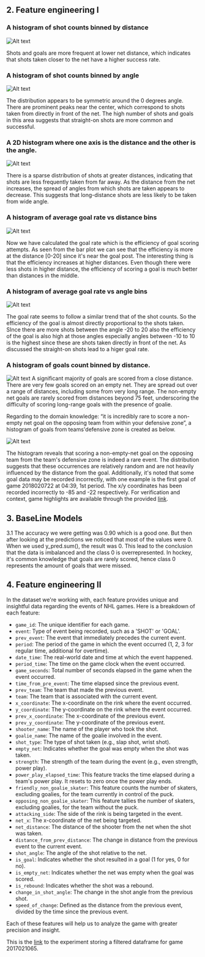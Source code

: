 ## 2. Feature engineering I
### A histogram of shot counts binned by distance
![Alt text](../assets/milestone2/question2/shot-by-distance-hist.png)

Shots and goals are more frequent at lower net distance, which indicates that shots taken closer to the net have a higher success rate.

### A histogram of shot counts binned by angle
![Alt text](../assets/milestone2/question2/shot-by-angle-hist.png)

The distribution appears to be symmetric around the 0 degrees angle. There are prominent peaks near the center, which correspond to shots taken from directly in front of the net. The high number of shots and goals in this area suggests that straight-on shots are more common and successful.

### A 2D histogram where one axis is the distance and the other is the angle.
![Alt text](../assets/milestone2/question2/join-plot-hist.png)

There is a sparse distribution of shots at greater distances, indicating that shots are less frequently taken from far away. As the distance from the net increases, the spread of angles from which shots are taken appears to decrease. This suggests that long-distance shots are less likely to be taken from wide angle.

### A histogram of average goal rate vs distance bins
![Alt text](../assets/milestone2/question2/Goal_rate_vs_distance.png)

Now we have calculated the goal rate which is the efficiency of goal scoring attempts. As seen from the bar plot we can see that the efficiency is more at the distance [0-20] since it's near the goal post. The interesting thing is that the efficiency increases at higher distances. Even though there were less shots in higher distance, the efficiency of scoring a goal is much better than distances in the middle. 

### A histogram of average goal rate vs angle bins
![Alt text](../assets/milestone2/question2/Goal_rate_vs_angle.png)

The goal rate seems to follow a similar trend that of the shot counts. So the efficiency of the goal is almost directly proportional to the shots taken. SInce there are more shots between the angle -20 to 20 also the efficiency of the goal is also high at those angles especially angles between -10 to 10 is the highest since these are shots taken directly in front of the net. As discussed the straight-on shots lead to a higer goal rate. 


### A histogram of goals count binned by distance.
![Alt text](../assets/milestone2/question2/goals_hist.png)
A significant majority of goals are scored from a close distance. There are very few goals scored on an empty net. They are spread out over a range of distances, including some from very long range. The non-empty net goals are rarely scored from distances beyond 75 feet, underscoring the difficulty of scoring long-range goals with the presence of goalie.

Regarding to the domain knowledge: “it is incredibly rare to score a non-empty net goal on the opposing team from within your defensive zone”, a histogram of goals from teams'defensive zone is created as below.

![Alt text](../assets/milestone2/question2/goal_defensive_zone_hist.png)

The histogram reveals that scoring a non-empty-net goal on the opposing team from the team's defensive zone is indeed a rare event. The distribution suggests that these occurrences are relatively random and are not heavily influenced by the distance from the goal. Additionally, it's noted that some goal data may be recorded incorrectly, with one example is the first goal of game 2018020722 at 04:39, 1st period. The x/y coordinates has been recorded incorrectly to -85 and -22 respectively. For verification and context, game highlights are available through the provided [link](https://www.nhl.com/gamecenter/bos-vs-phi/2019/01/16/2018020722/playbyplay). 

## 3. BaseLine Models

3.1 The accuracy we were getting was 0.90 which is a good one. But then after looking at the predictions we noticed that most of the values were 0. When we used y_pred.sum(), the result was 0. This lead to the conclusion that the data is imbalanced and the class 0 is overrepresented. In hockey, it's common knowledge that goals are rarely scored, hence class 0 represents the amount of goals that were missed. 

## 4. Feature engineering II

In the dataset we're working with, each feature provides unique and insightful data regarding the events of NHL games. Here is a breakdown of each feature:

- `game_id`: The unique identifier for each game.
- `event`: Type of event being recorded, such as a 'SHOT' or 'GOAL'.
- `prev_event`: The event that immediately precedes the current event.
- `period`: The period of the game in which the event occurred (1, 2, 3 for regular time, additional for overtime).
- `date_time`: The real-world date and time at which the event happened.
- `period_time`: The time on the game clock when the event occurred.
- `game_seconds`: Total number of seconds elapsed in the game when the event occurred.
- `time_from_pre_event`: The time elapsed since the previous event.
- `prev_team`: The team that made the previous event.
- `team`: The team that is associated with the current event.
- `x_coordinate`: The x-coordinate on the rink where the event occurred.
- `y_coordinate`: The y-coordinate on the rink where the event occurred.
- `prev_x_coordinate`: The x-coordinate of the previous event.
- `prev_y_coordinate`: The y-coordinate of the previous event.
- `shooter_name`: The name of the player who took the shot.
- `goalie_name`: The name of the goalie involved in the event.
- `shot_type`: The type of shot taken (e.g., slap shot, wrist shot).
- `empty_net`: Indicates whether the goal was empty when the shot was taken.
- `strength`: The strength of the team during the event (e.g., even strength, power play).
- `power_play_elapsed_time`: This feature tracks the time elapsed during a team's power play. It resets to zero once the power play ends.
- `friendly_non_goalie_skater`: This feature counts the number of skaters, excluding goalies, for the team currently in control of the puck.
- `opposing_non_goalie_skater`: This feature tallies the number of skaters, excluding goalies, for the team without the puck.
- `attacking_side`: The side of the rink is being targeted in the event.
- `net_x`: The x-coordinate of the net being targeted.
- `net_distance`: The distance of the shooter from the net when the shot was taken.
- `distance_from_prev_distance`: The change in distance from the previous event to the current event.
- `shot_angle`: The angle of the shot relative to the net.
- `is_goal`: Indicates whether the shot resulted in a goal (1 for yes, 0 for no).
- `is_empty_net`: Indicates whether the net was empty when the goal was scored.
- `is_rebound`: Indicates whether the shot was a rebound.
- `change_in_shot_angle`: The change in the shot angle from the previous shot.
- `speed_of_change`: Defined as the distance from the previous event, divided by the time since the previous event.

Each of these features will help us to analyze the game with greater precision and insight.

This is the [link](https://www.comet.com/duyhung2201/ift-6758-b03-project/cbd721d275b147df8e7836a07890bb0a?experiment-tab=assetStorage) to the experiment storing a filtered dataframe for game 2017021065.



